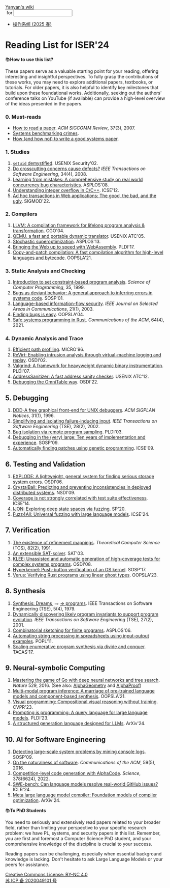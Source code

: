<!DOCTYPE html><html><head><meta charSet="utf-8"/><meta name="viewport" content="width=device-width"/><title>Yanyan&#x27;s Wiki</title><link rel="stylesheet" href="https://cdn.jsdelivr.net/npm/katex@0.16.9/dist/katex.min.css"/><link rel="stylesheet" href="https://cdnjs.cloudflare.com/ajax/libs/highlight.js/11.6.0/styles/default.min.css"/><meta name="next-head-count" content="5"/><link rel="preload" href="../../_next/static/css/e993edd6a18ef4f0.css" as="style"/><link rel="stylesheet" href="../../_next/static/css/e993edd6a18ef4f0.css" data-n-g=""/><noscript data-n-css=""></noscript><script defer="" nomodule="" src="../../_next/static/chunks/polyfills-c67a75d1b6f99dc8.js"></script><script src="../../_next/static/chunks/webpack-f73d82589f972e7d.js" defer=""></script><script src="../../_next/static/chunks/framework-66d32731bdd20e83.js" defer=""></script><script src="../../_next/static/chunks/main-3929bf55b0f13a18.js" defer=""></script><script src="../../_next/static/chunks/pages/_app-00b06920b385caf1.js" defer=""></script><script src="../../_next/static/chunks/pages/[[...index]]-877ec949b69be209.js" defer=""></script><script src="../../_next/static/a2FwJzUPGFGc0QcwaUr13/_buildManifest.js" defer=""></script><script src="../../_next/static/a2FwJzUPGFGc0QcwaUr13/_ssgManifest.js" defer=""></script></head><body><div id="__next"><div class="bg-slate-300/10"><div class="sticky top-0 z-40 w-full backdrop-blur flex-none border-b border-slate-900/10 bg-white/75 supports-backdrop-blur:bg-white/60"><div class="max-w-8xl mx-auto"><div class="py-4 border-b border-slate-900/10 lg:px-8 lg:border-0 dark:border-slate-300/10 mx-4 lg:mx-0"><div class="relative flex items-center"><a href="../../index.html">Yanyan&#x27;s wiki</a><form class="text-xs text-slate-500"> for <input type="text" name="token" class="font-mono text-xs w-16" maxLength="8"/></form><div class="relative hidden lg:flex items-center ml-4 pl-4 border-l"><nav class="text-sm leading-6 font-semibold text-slate-700 dark:text-slate-200"><ul class="flex space-x-8"><li><a class="hover:text-sky-500 dark:hover:text-sky-400" href="../../OS/2025/index.html">操作系统 (2025 春)</a></li></ul></nav></div></div></div></div></div><div class="container mx-auto max-w-5xl flex flex-col min-h-screen px-4"><div class="wiki bg-neutral-200/10"><h1>Reading List for ISER&#x27;24</h1>
<div class="box blue-box"><div><span class="float-left text-4xl mr-3 mt-2">📚</span><span class="font-serif text-lg border-b border-slate-600"><b>How to use this list?</b></span><div class="font-serif pt-2"><p>These papers serve as a valuable starting point for your reading, offering interesting and insightful perspectives. To fully grasp the contributions of these works, you may need to explore additional papers, textbooks, or tutorials. For older papers, it is also helpful to identify key milestones that build upon these foundational works. Additionally, seeking out the authors&#x27; conference talks on YouTube (if available) can provide a high-level overview of the ideas presented in the papers.</p></div></div></div>
<h3>0. Must-reads</h3>
<ul>
<li><a href="https://dl.acm.org/doi/10.1145/1273445.1273458">How to read a paper</a>. <em>ACM SIGCOMM Review</em>, 37(3), 2007.</li>
<li><a href="https://gernot-heiser.org/benchmarking-crimes.html">Systems benchmarking crimes</a>.</li>
<li><a href="https://dl.acm.org/doi/10.1145/378267.378283">How (and how not) to write a good systems paper</a>.</li>
</ul>
<h3>1. Studies</h3>
<ol>
<li><a href="https://www.usenix.org/conference/11th-usenix-security-symposium/setuid-demystified"><code>setuid</code> demystified</a>. USENIX Security&#x27;02.</li>
<li><a href="https://ieeexplore.ieee.org/document/4527257">Do crosscutting concerns cause defects?</a> <em>IEEE Transactions on Software Engineering</em>, 34(4), 2008.</li>
<li><a href="https://dl.acm.org/doi/10.1145/1353535.1346323">Learning from mistakes: A comprehensive study on real world concurrency bug characteristics</a>. ASPLOS&#x27;08.</li>
<li><a href="https://dl.acm.org/doi/10.1145/2743019">Understanding integer overflow in C/C++</a>. ICSE&#x27;12.</li>
<li><a href="https://dl.acm.org/doi/10.1145/3514221.3526120">Ad hoc transactions in Web applications: The good, the bad, and the ugly</a>. SIGMOD&#x27;22.</li>
</ol>
<h3>2. Compilers</h3>
<ol>
<li><a href="https://ieeexplore.ieee.org/abstract/document/1281665">LLVM: A compilation framework for lifelong program analysis &amp; transformation</a>. CGO&#x27;04.</li>
<li><a href="https://www.usenix.org/conference/2005-usenix-annual-technical-conference/qemu-fast-and-portable-dynamic-translator">QEMU, a fast and portable dynamic translator</a>. USENIX ATC&#x27;05.</li>
<li><a href="https://dl.acm.org/doi/10.1145/2451116.2451150">Stochastic superoptimization</a>. ASPLOS&#x27;13.</li>
<li><a href="https://dl.acm.org/doi/10.1145/3062341.3062363">Bringing the Web up to speed with WebAssembly</a>. PLDI&#x27;17.</li>
<li><a href="https://dl.acm.org/doi/10.1145/3485513">Copy-and-patch compilation: A fast compilation algorithm for high-level languages and bytecode</a>. OOPSLA&#x27;21.</li>
</ol>
<h3>3. Static Analysis and Checking</h3>
<ol>
<li><a href="https://www.sciencedirect.com/science/article/pii/S0167642399000076">Introduction to set constraint-based program analysis</a>. <em>Science of Computer Programming</em>, 35, 1999.</li>
<li><a href="https://dl.acm.org/doi/abs/10.1145/502059.502041">Bugs as deviant behavior: A general approach to inferring errors in systems code</a>. SOSP&#x27;01.</li>
<li><a href="https://ieeexplore.ieee.org/document/1159651">Language-based information-flow security</a>. <em>IEEE Journal on Selected Areas in Communications</em>, 21(1), 2003.</li>
<li><a href="https://dl.acm.org/doi/abs/10.1145/1052883.1052895">Finding bugs is easy</a>. OOPSLA&#x27;04.</li>
<li><a href="https://dl.acm.org/doi/10.1145/3418295">Safe systems programming in Rust</a>. <em>Communications of the ACM</em>, 64(4), 2021.</li>
</ol>
<h3>4. Dynamic Analysis and Trace</h3>
<ol>
<li><a href="https://ieeexplore.ieee.org/abstract/document/566449">Efficient path profiling</a>. MICRO&#x27;96.</li>
<li><a href="https://dl.acm.org/doi/10.1145/844128.844148">ReVirt: Enabling intrusion analysis through virtual-machine logging and replay</a>. OSDI&#x27;02.</li>
<li><a href="https://dl.acm.org/doi/10.1145/1250734.1250746">Valgrind: A framework for heavyweight dynamic binary instrumentation</a>. PLDI&#x27;07.</li>
<li><a href="https://dl.acm.org/doi/10.5555/2342821.2342849">AddressSanitizer: A fast address sanity checker</a>. USENIX ATC&#x27;12.</li>
<li><a href="https://www.usenix.org/conference/osdi22/presentation/quinn">Debugging the OmniTable way</a>. OSDI&#x27;22.</li>
</ol>
<h2>5. Debugging</h2>
<ol>
<li><a href="https://dl.acm.org/doi/10.1145/249094.249108">DDD-A free graphical front-end for UNIX debuggers</a>. <em>ACM SIGPLAN Notices</em>, 31(1), 1996.</li>
<li><a href="https://ieeexplore.ieee.org/abstract/document/988498">Simplifying and isolating failure-inducing input</a>. <em>IEEE Transactions on Software Engineering</em> (TSE), 28(2), 2002.</li>
<li><a href="https://dl.acm.org/doi/10.1145/781131.781148">Bug isolation via remote program sampling</a>. PLDI&#x27;03.</li>
<li><a href="https://dl.acm.org/doi/10.1145/1629575.1629586">Debugging in the (very) large: Ten years of implementation and experience</a>. SOSP&#x27;09.</li>
<li><a href="https://ieeexplore.ieee.org/abstract/document/5070536">Automatically finding patches using genetic programming</a>. ICSE&#x27;09.</li>
</ol>
<h2>6. Testing and Validation</h2>
<ol>
<li><a href="https://dl.acm.org/doi/10.5555/1267308.1267318">EXPLODE: A lightweight, general system for finding serious storage system errors</a>. OSDI&#x27;06.</li>
<li><a href="https://www.usenix.org/conference/nsdi-09/crystalball-predicting-and-preventing-inconsistencies-deployed-distributed">CrystalBall: Predicting and preventing inconsistencies in deployed distributed systems</a>. NSDI&#x27;09.</li>
<li><a href="https://dl.acm.org/doi/10.1145/2568225.2568271">Coverage is not strongly correlated with test suite effectiveness</a>. ICSE&#x27;14.</li>
<li><a href="https://ieeexplore.ieee.org/abstract/document/9152719">IJON: Exploring deep state spaces via fuzzing</a>. SP&#x27;20.</li>
<li><a href="https://dl.acm.org/doi/abs/10.1145/3597503.3639121">Fuzz4All: Universal fuzzing with large language models</a>. ICSE&#x27;24.</li>
</ol>
<h2>7. Verification</h2>
<ol>
<li><a href="https://www.sciencedirect.com/science/article/pii/030439759190224P">The existence of refinement mappings</a>. <em>Theoretical Computer Science</em> (TCS), 82(2), 1991.</li>
<li><a href="http://minisat.se/downloads/MiniSat.pdf">An extensible SAT-solver</a>. SAT&#x27;03.</li>
<li><a href="https://dl.acm.org/doi/10.5555/1855741.1855756">KLEE: Unassisted and automatic generation of high-coverage tests for complex systems programs</a>. OSDI&#x27;08.</li>
<li><a href="https://dl.acm.org/doi/10.1145/3132747.3132748">Hyperkernel: Push-button verification of an OS kernel</a>. SOSP&#x27;17.</li>
<li><a href="https://dl.acm.org/doi/abs/10.1145/3586037">Verus: Verifying Rust programs using linear ghost types</a>. OOPSLA&#x27;23.</li>
</ol>
<h2>8. Synthesis</h2>
<ol>
<li><a href="https://ieeexplore.ieee.org/document/1702636">Synthesis: Dreams <span class="katex"><span class="katex-mathml"><math xmlns="http://www.w3.org/1998/Math/MathML"><semantics><mrow><mo>⇒</mo></mrow><annotation encoding="application/x-tex">\Rightarrow</annotation></semantics></math></span><span class="katex-html" aria-hidden="true"><span class="base"><span class="strut" style="height:0.3669em"></span><span class="mrel">⇒</span></span></span></span> programs</a>. IEEE Transactions on Software Engineering (TSE), 5(4), 1979.</li>
<li><a href="https://ieeexplore.ieee.org/document/908957">Dynamically discovering likely program invariants to support program evolution</a>. <em>IEEE Transactions on Software Engineering</em> (TSE), 27(2), 2001.</li>
<li><a href="https://dl.acm.org/doi/10.1145/1168917.1168907">Combinatorial sketching for finite programs</a>. ASPLOS&#x27;06.</li>
<li><a href="https://dl.acm.org/doi/10.1145/1926385.1926423">Automating string processing in spreadsheets using input-output examples</a>. POPL&#x27;11.</li>
<li><a href="https://link.springer.com/chapter/10.1007/978-3-662-54577-5_18">Scaling enumerative program synthesis via divide and conquer</a>. TACAS&#x27;17.</li>
</ol>
<h2>9. Neural-symbolic Computing</h2>
<ol>
<li><a href="https://www.nature.com/articles/nature16961">Mastering the game of Go with deep neural networks and tree search</a>. <em>Nature</em> 529, 2016. (See also: <a href="https://www.nature.com/articles/s41586-023-06747-5">AlphaGeometry</a> and <a href="https://deepmind.google/discover/blog/ai-solves-imo-problems-at-silver-medal-level/">AlphaProof</a>)</li>
<li><a href="https://dl.acm.org/doi/abs/10.1145/3485535">Multi-modal program inference: A marriage of pre-trained language models and component-based synthesis</a>. OOPSLA&#x27;21.</li>
<li><a href="https://openaccess.thecvf.com/content/CVPR2023/papers/Gupta_Visual_Programming_Compositional_Visual_Reasoning_Without_Training_CVPR_2023_paper.pdf">Visual programming: Compositional visual reasoning without training</a>. CVPR&#x27;23.</li>
<li><a href="https://dl.acm.org/doi/abs/10.1145/3591300">Prompting is programming: A query language for large language models</a>. PLDI&#x27;23.</li>
<li><a href="https://sky.cs.berkeley.edu/project/sglang/">A structured generation language designed for LLMs</a>. ArXiv&#x27;24.</li>
</ol>
<h2>10. AI for Software Engineering</h2>
<ol>
<li><a href="https://dl.acm.org/doi/10.1145/1629575.1629587">Detecting large-scale system problems by mining console logs</a>. SOSP&#x27;09.</li>
<li><a href="https://cacm.acm.org/research/on-the-naturalness-of-software/">On the naturalness of software</a>. <em>Communications of the ACM</em>, 59(5), 2016.</li>
<li><a href="https://www.science.org/doi/10.1126/science.abq1158">Competition-level code generation with AlphaCode</a>. <em>Science</em>, 378(6624), 2022.</li>
<li><a href="https://openreview.net/forum?id=VTF8yNQM66">SWE-bench: Can language models resolve real-world GitHub issues?</a> ICLR&#x27;24.</li>
<li><a href="https://arxiv.org/abs/2407.02524">Meta large language model compiler: Foundation models of compiler optimization</a>. ArXiv&#x27;24.</li>
</ol>
<div class="box blue-box"><div><span class="float-left text-4xl mr-3 mt-2">📚</span><span class="font-serif text-lg border-b border-slate-600"><b>To PhD Students</b></span><div class="font-serif pt-2"><p>You need to seriously and extensively read papers related to your broader field, rather than limiting your perspective to your specific research problem: we have PL, systems, and security papers in this list. Remember, you are first and foremost a Computer Science PhD student, and your comprehensive knowledge of the discipline is crucial to your success.</p><p>Reading papers can be challenging, especially when essential background knowledge is lacking.
Don&#x27;t hesitate to ask Large Language Models or your peers for assistance.</p></div></div></div></div></div><div class="bg-neutral-100 text-center text-neutral-600 dark:bg-neutral-600 dark:text-neutral-200 lg:text-left"><div class="bg-neutral-200 p-6 text-center dark:bg-neutral-700"><a rel="license" href="http://creativecommons.org/licenses/by-nc/4.0/">Creative Commons License: BY-NC 4.0</a><br/><a href="https://beian.miit.gov.cn/">苏 ICP 备 2020049101 号</a></div></div></div></div><script id="__NEXT_DATA__" type="application/json">{"props":{"pageProps":{"source":{"compiledSource":"/*@jsxRuntime automatic @jsxImportSource react*/\nconst {Fragment: _Fragment, jsx: _jsx, jsxs: _jsxs} = arguments[0];\nconst {useMDXComponents: _provideComponents} = arguments[0];\nfunction _createMdxContent(props) {\n  const _components = Object.assign({\n    h1: \"h1\",\n    p: \"p\",\n    h3: \"h3\",\n    ul: \"ul\",\n    li: \"li\",\n    a: \"a\",\n    em: \"em\",\n    ol: \"ol\",\n    code: \"code\",\n    h2: \"h2\",\n    span: \"span\",\n    math: \"math\",\n    semantics: \"semantics\",\n    mrow: \"mrow\",\n    mo: \"mo\",\n    annotation: \"annotation\"\n  }, _provideComponents(), props.components), {Box} = _components;\n  if (!Box) _missingMdxReference(\"Box\", true);\n  return _jsxs(_Fragment, {\n    children: [_jsx(_components.h1, {\n      children: \"Reading List for ISER'24\"\n    }), \"\\n\", _jsx(Box, {\n      logo: \"📚\",\n      title: \"How to use this list?\",\n      children: _jsx(_components.p, {\n        children: \"These papers serve as a valuable starting point for your reading, offering interesting and insightful perspectives. To fully grasp the contributions of these works, you may need to explore additional papers, textbooks, or tutorials. For older papers, it is also helpful to identify key milestones that build upon these foundational works. Additionally, seeking out the authors' conference talks on YouTube (if available) can provide a high-level overview of the ideas presented in the papers.\"\n      })\n    }), \"\\n\", _jsx(_components.h3, {\n      children: \"0. Must-reads\"\n    }), \"\\n\", _jsxs(_components.ul, {\n      children: [\"\\n\", _jsxs(_components.li, {\n        children: [_jsx(_components.a, {\n          href: \"https://dl.acm.org/doi/10.1145/1273445.1273458\",\n          children: \"How to read a paper\"\n        }), \". \", _jsx(_components.em, {\n          children: \"ACM SIGCOMM Review\"\n        }), \", 37(3), 2007.\"]\n      }), \"\\n\", _jsxs(_components.li, {\n        children: [_jsx(_components.a, {\n          href: \"https://gernot-heiser.org/benchmarking-crimes.html\",\n          children: \"Systems benchmarking crimes\"\n        }), \".\"]\n      }), \"\\n\", _jsxs(_components.li, {\n        children: [_jsx(_components.a, {\n          href: \"https://dl.acm.org/doi/10.1145/378267.378283\",\n          children: \"How (and how not) to write a good systems paper\"\n        }), \".\"]\n      }), \"\\n\"]\n    }), \"\\n\", _jsx(_components.h3, {\n      children: \"1. Studies\"\n    }), \"\\n\", _jsxs(_components.ol, {\n      children: [\"\\n\", _jsxs(_components.li, {\n        children: [_jsxs(_components.a, {\n          href: \"https://www.usenix.org/conference/11th-usenix-security-symposium/setuid-demystified\",\n          children: [_jsx(_components.code, {\n            children: \"setuid\"\n          }), \" demystified\"]\n        }), \". USENIX Security'02.\"]\n      }), \"\\n\", _jsxs(_components.li, {\n        children: [_jsx(_components.a, {\n          href: \"https://ieeexplore.ieee.org/document/4527257\",\n          children: \"Do crosscutting concerns cause defects?\"\n        }), \" \", _jsx(_components.em, {\n          children: \"IEEE Transactions on Software Engineering\"\n        }), \", 34(4), 2008.\"]\n      }), \"\\n\", _jsxs(_components.li, {\n        children: [_jsx(_components.a, {\n          href: \"https://dl.acm.org/doi/10.1145/1353535.1346323\",\n          children: \"Learning from mistakes: A comprehensive study on real world concurrency bug characteristics\"\n        }), \". ASPLOS'08.\"]\n      }), \"\\n\", _jsxs(_components.li, {\n        children: [_jsx(_components.a, {\n          href: \"https://dl.acm.org/doi/10.1145/2743019\",\n          children: \"Understanding integer overflow in C/C++\"\n        }), \". ICSE'12.\"]\n      }), \"\\n\", _jsxs(_components.li, {\n        children: [_jsx(_components.a, {\n          href: \"https://dl.acm.org/doi/10.1145/3514221.3526120\",\n          children: \"Ad hoc transactions in Web applications: The good, the bad, and the ugly\"\n        }), \". SIGMOD'22.\"]\n      }), \"\\n\"]\n    }), \"\\n\", _jsx(_components.h3, {\n      children: \"2. Compilers\"\n    }), \"\\n\", _jsxs(_components.ol, {\n      children: [\"\\n\", _jsxs(_components.li, {\n        children: [_jsx(_components.a, {\n          href: \"https://ieeexplore.ieee.org/abstract/document/1281665\",\n          children: \"LLVM: A compilation framework for lifelong program analysis \u0026 transformation\"\n        }), \". CGO'04.\"]\n      }), \"\\n\", _jsxs(_components.li, {\n        children: [_jsx(_components.a, {\n          href: \"https://www.usenix.org/conference/2005-usenix-annual-technical-conference/qemu-fast-and-portable-dynamic-translator\",\n          children: \"QEMU, a fast and portable dynamic translator\"\n        }), \". USENIX ATC'05.\"]\n      }), \"\\n\", _jsxs(_components.li, {\n        children: [_jsx(_components.a, {\n          href: \"https://dl.acm.org/doi/10.1145/2451116.2451150\",\n          children: \"Stochastic superoptimization\"\n        }), \". ASPLOS'13.\"]\n      }), \"\\n\", _jsxs(_components.li, {\n        children: [_jsx(_components.a, {\n          href: \"https://dl.acm.org/doi/10.1145/3062341.3062363\",\n          children: \"Bringing the Web up to speed with WebAssembly\"\n        }), \". PLDI'17.\"]\n      }), \"\\n\", _jsxs(_components.li, {\n        children: [_jsx(_components.a, {\n          href: \"https://dl.acm.org/doi/10.1145/3485513\",\n          children: \"Copy-and-patch compilation: A fast compilation algorithm for high-level languages and bytecode\"\n        }), \". OOPSLA'21.\"]\n      }), \"\\n\"]\n    }), \"\\n\", _jsx(_components.h3, {\n      children: \"3. Static Analysis and Checking\"\n    }), \"\\n\", _jsxs(_components.ol, {\n      children: [\"\\n\", _jsxs(_components.li, {\n        children: [_jsx(_components.a, {\n          href: \"https://www.sciencedirect.com/science/article/pii/S0167642399000076\",\n          children: \"Introduction to set constraint-based program analysis\"\n        }), \". \", _jsx(_components.em, {\n          children: \"Science of Computer Programming\"\n        }), \", 35, 1999.\"]\n      }), \"\\n\", _jsxs(_components.li, {\n        children: [_jsx(_components.a, {\n          href: \"https://dl.acm.org/doi/abs/10.1145/502059.502041\",\n          children: \"Bugs as deviant behavior: A general approach to inferring errors in systems code\"\n        }), \". SOSP'01.\"]\n      }), \"\\n\", _jsxs(_components.li, {\n        children: [_jsx(_components.a, {\n          href: \"https://ieeexplore.ieee.org/document/1159651\",\n          children: \"Language-based information-flow security\"\n        }), \". \", _jsx(_components.em, {\n          children: \"IEEE Journal on Selected Areas in Communications\"\n        }), \", 21(1), 2003.\"]\n      }), \"\\n\", _jsxs(_components.li, {\n        children: [_jsx(_components.a, {\n          href: \"https://dl.acm.org/doi/abs/10.1145/1052883.1052895\",\n          children: \"Finding bugs is easy\"\n        }), \". OOPSLA'04.\"]\n      }), \"\\n\", _jsxs(_components.li, {\n        children: [_jsx(_components.a, {\n          href: \"https://dl.acm.org/doi/10.1145/3418295\",\n          children: \"Safe systems programming in Rust\"\n        }), \". \", _jsx(_components.em, {\n          children: \"Communications of the ACM\"\n        }), \", 64(4), 2021.\"]\n      }), \"\\n\"]\n    }), \"\\n\", _jsx(_components.h3, {\n      children: \"4. Dynamic Analysis and Trace\"\n    }), \"\\n\", _jsxs(_components.ol, {\n      children: [\"\\n\", _jsxs(_components.li, {\n        children: [_jsx(_components.a, {\n          href: \"https://ieeexplore.ieee.org/abstract/document/566449\",\n          children: \"Efficient path profiling\"\n        }), \". MICRO'96.\"]\n      }), \"\\n\", _jsxs(_components.li, {\n        children: [_jsx(_components.a, {\n          href: \"https://dl.acm.org/doi/10.1145/844128.844148\",\n          children: \"ReVirt: Enabling intrusion analysis through virtual-machine logging and replay\"\n        }), \". OSDI'02.\"]\n      }), \"\\n\", _jsxs(_components.li, {\n        children: [_jsx(_components.a, {\n          href: \"https://dl.acm.org/doi/10.1145/1250734.1250746\",\n          children: \"Valgrind: A framework for heavyweight dynamic binary instrumentation\"\n        }), \". PLDI'07.\"]\n      }), \"\\n\", _jsxs(_components.li, {\n        children: [_jsx(_components.a, {\n          href: \"https://dl.acm.org/doi/10.5555/2342821.2342849\",\n          children: \"AddressSanitizer: A fast address sanity checker\"\n        }), \". USENIX ATC'12.\"]\n      }), \"\\n\", _jsxs(_components.li, {\n        children: [_jsx(_components.a, {\n          href: \"https://www.usenix.org/conference/osdi22/presentation/quinn\",\n          children: \"Debugging the OmniTable way\"\n        }), \". OSDI'22.\"]\n      }), \"\\n\"]\n    }), \"\\n\", _jsx(_components.h2, {\n      children: \"5. Debugging\"\n    }), \"\\n\", _jsxs(_components.ol, {\n      children: [\"\\n\", _jsxs(_components.li, {\n        children: [_jsx(_components.a, {\n          href: \"https://dl.acm.org/doi/10.1145/249094.249108\",\n          children: \"DDD-A free graphical front-end for UNIX debuggers\"\n        }), \". \", _jsx(_components.em, {\n          children: \"ACM SIGPLAN Notices\"\n        }), \", 31(1), 1996.\"]\n      }), \"\\n\", _jsxs(_components.li, {\n        children: [_jsx(_components.a, {\n          href: \"https://ieeexplore.ieee.org/abstract/document/988498\",\n          children: \"Simplifying and isolating failure-inducing input\"\n        }), \". \", _jsx(_components.em, {\n          children: \"IEEE Transactions on Software Engineering\"\n        }), \" (TSE), 28(2), 2002.\"]\n      }), \"\\n\", _jsxs(_components.li, {\n        children: [_jsx(_components.a, {\n          href: \"https://dl.acm.org/doi/10.1145/781131.781148\",\n          children: \"Bug isolation via remote program sampling\"\n        }), \". PLDI'03.\"]\n      }), \"\\n\", _jsxs(_components.li, {\n        children: [_jsx(_components.a, {\n          href: \"https://dl.acm.org/doi/10.1145/1629575.1629586\",\n          children: \"Debugging in the (very) large: Ten years of implementation and experience\"\n        }), \". SOSP'09.\"]\n      }), \"\\n\", _jsxs(_components.li, {\n        children: [_jsx(_components.a, {\n          href: \"https://ieeexplore.ieee.org/abstract/document/5070536\",\n          children: \"Automatically finding patches using genetic programming\"\n        }), \". ICSE'09.\"]\n      }), \"\\n\"]\n    }), \"\\n\", _jsx(_components.h2, {\n      children: \"6. Testing and Validation\"\n    }), \"\\n\", _jsxs(_components.ol, {\n      children: [\"\\n\", _jsxs(_components.li, {\n        children: [_jsx(_components.a, {\n          href: \"https://dl.acm.org/doi/10.5555/1267308.1267318\",\n          children: \"EXPLODE: A lightweight, general system for finding serious storage system errors\"\n        }), \". OSDI'06.\"]\n      }), \"\\n\", _jsxs(_components.li, {\n        children: [_jsx(_components.a, {\n          href: \"https://www.usenix.org/conference/nsdi-09/crystalball-predicting-and-preventing-inconsistencies-deployed-distributed\",\n          children: \"CrystalBall: Predicting and preventing inconsistencies in deployed distributed systems\"\n        }), \". NSDI'09.\"]\n      }), \"\\n\", _jsxs(_components.li, {\n        children: [_jsx(_components.a, {\n          href: \"https://dl.acm.org/doi/10.1145/2568225.2568271\",\n          children: \"Coverage is not strongly correlated with test suite effectiveness\"\n        }), \". ICSE'14.\"]\n      }), \"\\n\", _jsxs(_components.li, {\n        children: [_jsx(_components.a, {\n          href: \"https://ieeexplore.ieee.org/abstract/document/9152719\",\n          children: \"IJON: Exploring deep state spaces via fuzzing\"\n        }), \". SP'20.\"]\n      }), \"\\n\", _jsxs(_components.li, {\n        children: [_jsx(_components.a, {\n          href: \"https://dl.acm.org/doi/abs/10.1145/3597503.3639121\",\n          children: \"Fuzz4All: Universal fuzzing with large language models\"\n        }), \". ICSE'24.\"]\n      }), \"\\n\"]\n    }), \"\\n\", _jsx(_components.h2, {\n      children: \"7. Verification\"\n    }), \"\\n\", _jsxs(_components.ol, {\n      children: [\"\\n\", _jsxs(_components.li, {\n        children: [_jsx(_components.a, {\n          href: \"https://www.sciencedirect.com/science/article/pii/030439759190224P\",\n          children: \"The existence of refinement mappings\"\n        }), \". \", _jsx(_components.em, {\n          children: \"Theoretical Computer Science\"\n        }), \" (TCS), 82(2), 1991.\"]\n      }), \"\\n\", _jsxs(_components.li, {\n        children: [_jsx(_components.a, {\n          href: \"http://minisat.se/downloads/MiniSat.pdf\",\n          children: \"An extensible SAT-solver\"\n        }), \". SAT'03.\"]\n      }), \"\\n\", _jsxs(_components.li, {\n        children: [_jsx(_components.a, {\n          href: \"https://dl.acm.org/doi/10.5555/1855741.1855756\",\n          children: \"KLEE: Unassisted and automatic generation of high-coverage tests for complex systems programs\"\n        }), \". OSDI'08.\"]\n      }), \"\\n\", _jsxs(_components.li, {\n        children: [_jsx(_components.a, {\n          href: \"https://dl.acm.org/doi/10.1145/3132747.3132748\",\n          children: \"Hyperkernel: Push-button verification of an OS kernel\"\n        }), \". SOSP'17.\"]\n      }), \"\\n\", _jsxs(_components.li, {\n        children: [_jsx(_components.a, {\n          href: \"https://dl.acm.org/doi/abs/10.1145/3586037\",\n          children: \"Verus: Verifying Rust programs using linear ghost types\"\n        }), \". OOPSLA'23.\"]\n      }), \"\\n\"]\n    }), \"\\n\", _jsx(_components.h2, {\n      children: \"8. Synthesis\"\n    }), \"\\n\", _jsxs(_components.ol, {\n      children: [\"\\n\", _jsxs(_components.li, {\n        children: [_jsxs(_components.a, {\n          href: \"https://ieeexplore.ieee.org/document/1702636\",\n          children: [\"Synthesis: Dreams \", _jsxs(_components.span, {\n            className: \"katex\",\n            children: [_jsx(_components.span, {\n              className: \"katex-mathml\",\n              children: _jsx(_components.math, {\n                xmlns: \"http://www.w3.org/1998/Math/MathML\",\n                children: _jsxs(_components.semantics, {\n                  children: [_jsx(_components.mrow, {\n                    children: _jsx(_components.mo, {\n                      children: \"⇒\"\n                    })\n                  }), _jsx(_components.annotation, {\n                    encoding: \"application/x-tex\",\n                    children: \"\\\\Rightarrow\"\n                  })]\n                })\n              })\n            }), _jsx(_components.span, {\n              className: \"katex-html\",\n              \"aria-hidden\": \"true\",\n              children: _jsxs(_components.span, {\n                className: \"base\",\n                children: [_jsx(_components.span, {\n                  className: \"strut\",\n                  style: {\n                    height: \"0.3669em\"\n                  }\n                }), _jsx(_components.span, {\n                  className: \"mrel\",\n                  children: \"⇒\"\n                })]\n              })\n            })]\n          }), \" programs\"]\n        }), \". IEEE Transactions on Software Engineering (TSE), 5(4), 1979.\"]\n      }), \"\\n\", _jsxs(_components.li, {\n        children: [_jsx(_components.a, {\n          href: \"https://ieeexplore.ieee.org/document/908957\",\n          children: \"Dynamically discovering likely program invariants to support program evolution\"\n        }), \". \", _jsx(_components.em, {\n          children: \"IEEE Transactions on Software Engineering\"\n        }), \" (TSE), 27(2), 2001.\"]\n      }), \"\\n\", _jsxs(_components.li, {\n        children: [_jsx(_components.a, {\n          href: \"https://dl.acm.org/doi/10.1145/1168917.1168907\",\n          children: \"Combinatorial sketching for finite programs\"\n        }), \". ASPLOS'06.\"]\n      }), \"\\n\", _jsxs(_components.li, {\n        children: [_jsx(_components.a, {\n          href: \"https://dl.acm.org/doi/10.1145/1926385.1926423\",\n          children: \"Automating string processing in spreadsheets using input-output examples\"\n        }), \". POPL'11.\"]\n      }), \"\\n\", _jsxs(_components.li, {\n        children: [_jsx(_components.a, {\n          href: \"https://link.springer.com/chapter/10.1007/978-3-662-54577-5_18\",\n          children: \"Scaling enumerative program synthesis via divide and conquer\"\n        }), \". TACAS'17.\"]\n      }), \"\\n\"]\n    }), \"\\n\", _jsx(_components.h2, {\n      children: \"9. Neural-symbolic Computing\"\n    }), \"\\n\", _jsxs(_components.ol, {\n      children: [\"\\n\", _jsxs(_components.li, {\n        children: [_jsx(_components.a, {\n          href: \"https://www.nature.com/articles/nature16961\",\n          children: \"Mastering the game of Go with deep neural networks and tree search\"\n        }), \". \", _jsx(_components.em, {\n          children: \"Nature\"\n        }), \" 529, 2016. (See also: \", _jsx(_components.a, {\n          href: \"https://www.nature.com/articles/s41586-023-06747-5\",\n          children: \"AlphaGeometry\"\n        }), \" and \", _jsx(_components.a, {\n          href: \"https://deepmind.google/discover/blog/ai-solves-imo-problems-at-silver-medal-level/\",\n          children: \"AlphaProof\"\n        }), \")\"]\n      }), \"\\n\", _jsxs(_components.li, {\n        children: [_jsx(_components.a, {\n          href: \"https://dl.acm.org/doi/abs/10.1145/3485535\",\n          children: \"Multi-modal program inference: A marriage of pre-trained language models and component-based synthesis\"\n        }), \". OOPSLA'21.\"]\n      }), \"\\n\", _jsxs(_components.li, {\n        children: [_jsx(_components.a, {\n          href: \"https://openaccess.thecvf.com/content/CVPR2023/papers/Gupta_Visual_Programming_Compositional_Visual_Reasoning_Without_Training_CVPR_2023_paper.pdf\",\n          children: \"Visual programming: Compositional visual reasoning without training\"\n        }), \". CVPR'23.\"]\n      }), \"\\n\", _jsxs(_components.li, {\n        children: [_jsx(_components.a, {\n          href: \"https://dl.acm.org/doi/abs/10.1145/3591300\",\n          children: \"Prompting is programming: A query language for large language models\"\n        }), \". PLDI'23.\"]\n      }), \"\\n\", _jsxs(_components.li, {\n        children: [_jsx(_components.a, {\n          href: \"https://sky.cs.berkeley.edu/project/sglang/\",\n          children: \"A structured generation language designed for LLMs\"\n        }), \". ArXiv'24.\"]\n      }), \"\\n\"]\n    }), \"\\n\", _jsx(_components.h2, {\n      children: \"10. AI for Software Engineering\"\n    }), \"\\n\", _jsxs(_components.ol, {\n      children: [\"\\n\", _jsxs(_components.li, {\n        children: [_jsx(_components.a, {\n          href: \"https://dl.acm.org/doi/10.1145/1629575.1629587\",\n          children: \"Detecting large-scale system problems by mining console logs\"\n        }), \". SOSP'09.\"]\n      }), \"\\n\", _jsxs(_components.li, {\n        children: [_jsx(_components.a, {\n          href: \"https://cacm.acm.org/research/on-the-naturalness-of-software/\",\n          children: \"On the naturalness of software\"\n        }), \". \", _jsx(_components.em, {\n          children: \"Communications of the ACM\"\n        }), \", 59(5), 2016.\"]\n      }), \"\\n\", _jsxs(_components.li, {\n        children: [_jsx(_components.a, {\n          href: \"https://www.science.org/doi/10.1126/science.abq1158\",\n          children: \"Competition-level code generation with AlphaCode\"\n        }), \". \", _jsx(_components.em, {\n          children: \"Science\"\n        }), \", 378(6624), 2022.\"]\n      }), \"\\n\", _jsxs(_components.li, {\n        children: [_jsx(_components.a, {\n          href: \"https://openreview.net/forum?id=VTF8yNQM66\",\n          children: \"SWE-bench: Can language models resolve real-world GitHub issues?\"\n        }), \" ICLR'24.\"]\n      }), \"\\n\", _jsxs(_components.li, {\n        children: [_jsx(_components.a, {\n          href: \"https://arxiv.org/abs/2407.02524\",\n          children: \"Meta large language model compiler: Foundation models of compiler optimization\"\n        }), \". ArXiv'24.\"]\n      }), \"\\n\"]\n    }), \"\\n\", _jsxs(Box, {\n      logo: \"📚\",\n      title: \"To PhD Students\",\n      children: [_jsx(_components.p, {\n        children: \"You need to seriously and extensively read papers related to your broader field, rather than limiting your perspective to your specific research problem: we have PL, systems, and security papers in this list. Remember, you are first and foremost a Computer Science PhD student, and your comprehensive knowledge of the discipline is crucial to your success.\"\n      }), _jsx(_components.p, {\n        children: \"Reading papers can be challenging, especially when essential background knowledge is lacking.\\nDon't hesitate to ask Large Language Models or your peers for assistance.\"\n      })]\n    })]\n  });\n}\nfunction MDXContent(props = {}) {\n  const {wrapper: MDXLayout} = Object.assign({}, _provideComponents(), props.components);\n  return MDXLayout ? _jsx(MDXLayout, Object.assign({}, props, {\n    children: _jsx(_createMdxContent, props)\n  })) : _createMdxContent(props);\n}\nreturn {\n  default: MDXContent\n};\nfunction _missingMdxReference(id, component) {\n  throw new Error(\"Expected \" + (component ? \"component\" : \"object\") + \" `\" + id + \"` to be defined: you likely forgot to import, pass, or provide it.\");\n}\n","frontmatter":{},"scope":{}},"frontmatter":{}},"__N_SSG":true},"page":"/[[...index]]","query":{"index":["ISER","2024","Reading_List.md"]},"buildId":"a2FwJzUPGFGc0QcwaUr13","isFallback":false,"gsp":true,"scriptLoader":[]}</script></body></html>